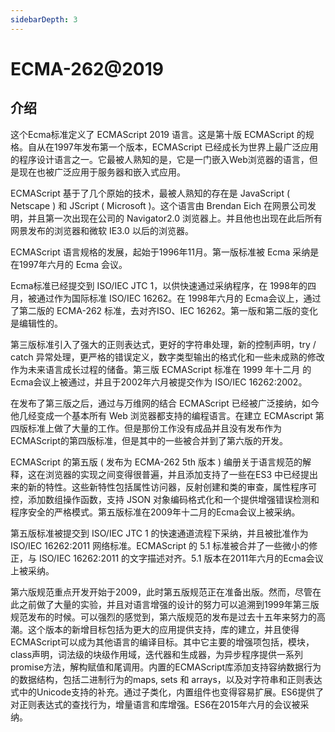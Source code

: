 ```yaml
---
sidebarDepth: 3
---
```


# ECMA-262@2019

## 介绍

这个Ecma标准定义了 ECMAScript 2019 语言。这是第十版 ECMAScript 的规格。自从在1997年发布第一个版本，ECMAScript 已经成长为世界上最广泛应用的程序设计语言之一。它最被人熟知的是，它是一门嵌入Web浏览器的语言，但是现在也被广泛应用于服务器和嵌入式应用。

ECMAScript 基于了几个原始的技术，最被人熟知的存在是 JavaScript ( Netscape ) 和 JScript ( Microsoft )。这个语言由 Brendan Eich 在网景公司发明，并且第一次出现在公司的 Navigator2.0 浏览器上。并且他也出现在此后所有网景发布的浏览器和微软 IE3.0 以后的浏览器。

ECMAScript 语言规格的发展，起始于1996年11月。第一版标准被 Ecma 采纳是在1997年六月的 Ecma 会议。

Ecma标准已经提交到 ISO/IEC JTC 1，以供快速通过采纳程序，在 1998年的四月，被通过作为国际标准 ISO/IEC 16262。在 1998年六月的 Ecma会议上，通过了第二版的 ECMA-262 标准，去对齐ISO、IEC 16262。第一版和第二版的变化是编辑性的。

第三版标准引入了强大的正则表达式，更好的字符串处理，新的控制声明，try / catch 异常处理，更严格的错误定义，数字类型输出的格式化和一些未成熟的修改作为未来语言成长过程的储备。第三版 ECMAScript 标准在 1999 年十二月 的Ecma会议上被通过，并且于2002年六月被提交作为 ISO/IEC 16262:2002。

在发布了第三版之后，通过与万维网的结合 ECMAScript 已经被广泛接纳，如今他几经变成一个基本所有 Web 浏览器都支持的编程语言。在建立 ECMAscript 第四版标准上做了大量的工作。但是那份工作没有成品并且没有发布作为ECMAScript的第四版标准，但是其中的一些被合并到了第六版的开发。

ECMAScript 的第五版 ( 发布为 ECMA-262 5th 版本 ) 编册关于语言规范的解释，这在浏览器的实现之间变得很普遍，并且添加支持了一些在ES3 中已经提出来的新的特性。这些新特性包括属性访问器，反射创建和类的审查，属性程序可控，添加数组操作函数，支持 JSON 对象编码格式化和一个提供增强错误检测和程序安全的严格模式。第五版标准在2009年十二月的Ecma会议上被采纳。

第五版标准被提交到 ISO/IEC JTC 1 的快速通道流程下采纳，并且被批准作为 ISO/IEC 16262:2011 网络标准。ECMAScript 的 5.1 标准被合并了一些微小的修正，与 ISO/IEC 16262:2011 的文字描述对齐。5.1 版本在2011年六月的Ecma会议上被采纳。

第六版规范重点开发开始于2009，此时第五版规范正在准备出版。然而，尽管在此之前做了大量的实验，并且对语言增强的设计的努力可以追溯到1999年第三版规范发布的时候。可以强烈的感觉到，第六版规范的发布是过去十五年来努力的高潮。这个版本的新增目标包括为更大的应用提供支持，库的建立，并且使得ECMAScript可以成为其他语言的编译目标。其中它主要的增强项包括，模块，class声明，词法级的块级作用域，迭代器和生成器，为异步程序提供一系列promise方法，解构赋值和尾调用。内置的ECMAScript库添加支持容纳数据行为的数据结构，包括二进制行为的maps, sets 和 arrays，以及对字符串和正则表达式中的Unicode支持的补充。通过子类化，内置组件也变得容易扩展。ES6提供了对正则表达式的查找行为，增量语言和库增强。ES6在2015年六月的会议被采纳。
